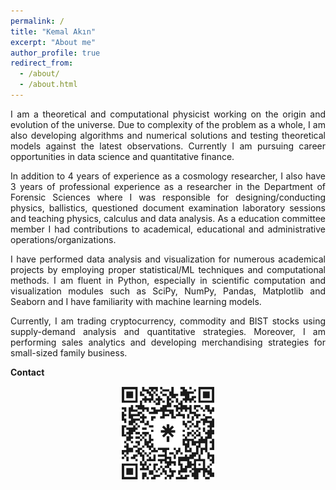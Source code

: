 ```yaml
---
permalink: /
title: "Kemal Akın"
excerpt: "About me"
author_profile: true
redirect_from: 
  - /about/
  - /about.html
---
```


<p align="justify">
I am a theoretical and computational physicist working on the origin and evolution of the universe. Due to complexity of the problem as a whole, I am also developing algorithms and numerical solutions and testing theoretical models against the latest observations. Currently I am pursuing career opportunities in data science and quantitative finance.
</p>

<p align="justify">
In addition to 4 years of experience as a cosmology researcher, I also have 3 years of professional experience as a researcher in the Department of Forensic Sciences where I was responsible for designing/conducting physics, ballistics, questioned document examination laboratory sessions and teaching physics, calculus and data analysis. As a education committee member I had contributions to academical, educational and administrative operations/organizations.
</p>

<p align="justify">
I have performed data analysis and visualization for numerous academical projects by employing proper statistical/ML techniques and computational methods. I am fluent in Python, especially in scientific computation and visualization modules such as SciPy, NumPy, Pandas, Matplotlib and Seaborn and I have familiarity with machine learning models.
</p>

<p align="justify">
Currently, I am trading cryptocurrency, commodity and BIST stocks using supply-demand analysis and quantitative strategies. Moreover, I am performing sales analytics and developing merchandising strategies for small-sized family business.
</p>

**Contact**

<p align = center>
<img src="https://raw.githubusercontent.com/Kemalakin/kemalakin.github.io/872542ca65f1c53eb1a7fd4297f7e2bfe58f5986/images/kemalakin.svg" width="150" alt="Scan to connect" >
</p>


<!--
$$

bundle exec jekyll serve

\begin{align*}
R_{\mu \nu} - \dfrac{1}{2}R g_{\mu \nu} = \dfrac{8 \pi G}{c^4} T_{\mu \nu}
\end{align*}
$$
-->

<p align = center>
<script src="https://apps.elfsight.com/p/platform.js" defer></script>
<div class="elfsight-app-4f5b0d48-7765-498b-ade7-fbf675e906a3"></div>
</p>
  



<!--

## 📺 Talks on YouTube [TR]

- [Inflation in Scalar-Tensor Theories of Gravitation](https://www.youtube.com/watch?v=qY57ptmequE&list=PL23uNIuuSqCIDCQCOXHiNVPXMQ9auzxqI&index=3)
- [Cosmology: Fundamental Observations and Cosmic Dynamics](https://www.youtube.com/watch?v=jf2ufe3by9U&list=PL23uNIuuSqCIDCQCOXHiNVPXMQ9auzxqI&index=2)
- [Document Preparation with LaTeX](https://www.youtube.com/watch?v=7xDRiVObuF4&list=PL23uNIuuSqCIDCQCOXHiNVPXMQ9auzxqI&index=1)
- [Bibliography Management with Mendeley](https://www.youtube.com/watch?v=sk9UYmUwfB4&list=PLmq86vD98cHLb4zneGX-zH1E5cde1_eoa&index=5)


# Jovian example
<iframe src="https://jovian.ai/embed?url=https://jovian.ai/kemalakin/ab-testing/v/1&cellId=0" title="Jovian Viewer" height="248" width="100%" style="margin 0 auto; max-width: 800px;" frameborder="0" scrolling="auto"></iframe>

-->